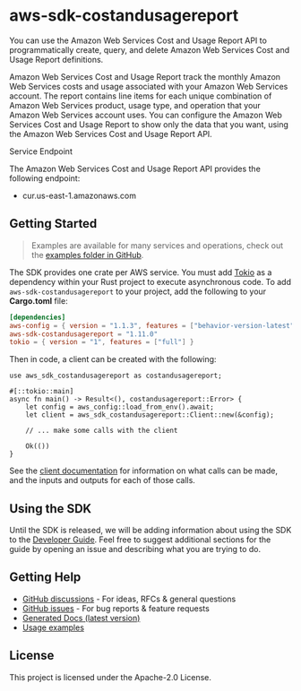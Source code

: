 # aws-sdk-costandusagereport

You can use the Amazon Web Services Cost and Usage Report API to programmatically create, query, and delete Amazon Web Services Cost and Usage Report definitions.

Amazon Web Services Cost and Usage Report track the monthly Amazon Web Services costs and usage associated with your Amazon Web Services account. The report contains line items for each unique combination of Amazon Web Services product, usage type, and operation that your Amazon Web Services account uses. You can configure the Amazon Web Services Cost and Usage Report to show only the data that you want, using the Amazon Web Services Cost and Usage Report API.

Service Endpoint

The Amazon Web Services Cost and Usage Report API provides the following endpoint:
  - cur.us-east-1.amazonaws.com

## Getting Started

> Examples are available for many services and operations, check out the
> [examples folder in GitHub](https://github.com/awslabs/aws-sdk-rust/tree/main/examples).

The SDK provides one crate per AWS service. You must add [Tokio](https://crates.io/crates/tokio)
as a dependency within your Rust project to execute asynchronous code. To add `aws-sdk-costandusagereport` to
your project, add the following to your **Cargo.toml** file:

```toml
[dependencies]
aws-config = { version = "1.1.3", features = ["behavior-version-latest"] }
aws-sdk-costandusagereport = "1.11.0"
tokio = { version = "1", features = ["full"] }
```

Then in code, a client can be created with the following:

```rust,no_run
use aws_sdk_costandusagereport as costandusagereport;

#[::tokio::main]
async fn main() -> Result<(), costandusagereport::Error> {
    let config = aws_config::load_from_env().await;
    let client = aws_sdk_costandusagereport::Client::new(&config);

    // ... make some calls with the client

    Ok(())
}
```

See the [client documentation](https://docs.rs/aws-sdk-costandusagereport/latest/aws_sdk_costandusagereport/client/struct.Client.html)
for information on what calls can be made, and the inputs and outputs for each of those calls.

## Using the SDK

Until the SDK is released, we will be adding information about using the SDK to the
[Developer Guide](https://docs.aws.amazon.com/sdk-for-rust/latest/dg/welcome.html). Feel free to suggest
additional sections for the guide by opening an issue and describing what you are trying to do.

## Getting Help

* [GitHub discussions](https://github.com/awslabs/aws-sdk-rust/discussions) - For ideas, RFCs & general questions
* [GitHub issues](https://github.com/awslabs/aws-sdk-rust/issues/new/choose) - For bug reports & feature requests
* [Generated Docs (latest version)](https://awslabs.github.io/aws-sdk-rust/)
* [Usage examples](https://github.com/awslabs/aws-sdk-rust/tree/main/examples)

## License

This project is licensed under the Apache-2.0 License.

